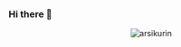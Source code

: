 ### Hi there 👋
<p align="center"> <img src="https://github-readme-stats.vercel.app/api?username=arsikurin&show_icons=true&theme=gotham" alt="arsikurin" />





